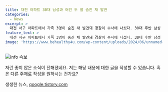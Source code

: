 ```yaml
---
title: 대전 아파트 30대 남성과 어린 두 딸 숨진 채 발견
categories:
  - News
excerpt: >
  대전 서구 아파트에서 가족 3명이 숨진 채 발견돼 경찰이 수사에 나섰다. 30대 후반 남성 A씨와 3살, 6살 딸이 숨진 채 발견됐고, 유서에는 신변과 관련된 내용이 담겨 있다고 전해졌다. 경찰은 타살 혐의점은 없는 것으로 보고 정확한 경위를 조사 중이며, 자살 예방 상담전화를 안내했다. (150자)
feature_text: >
  대전 서구 아파트에서 가족 3명이 숨진 채 발견돼 경찰이 수사에 나섰다. 30대 후반 남성 A씨와 3살, 6살 딸이 숨진 채 발견됐고, 유서에는 신변과 관련된 내용이 담겨 있다고 전해졌다. 경찰은 타살 혐의점은 없는 것으로 보고 정확한 경위를 조사 중이며, 자살 예방 상담전화를 안내했다. (150자)
image: 'https://www.behealthy4u.com/wp-content/uploads/2024/06/unnamed-file.png'
---
```


<p><img src="https://www.behealthy4u.com/wp-content/uploads/2024/06/unnamed-file.png" alt="info 속보" /></p>

<p>저런 좋지 않은 소식이 전해졌네요. 저는 해당 내용에 대한 글을 작성할 수 있습니다. 혹은 다른 주제로 작성을 원하시는 건가요?</p>
생생한 뉴스, <a href="https://qoogle.tistory.com" rel="dofollow">qoogle.tistory.com</a>


